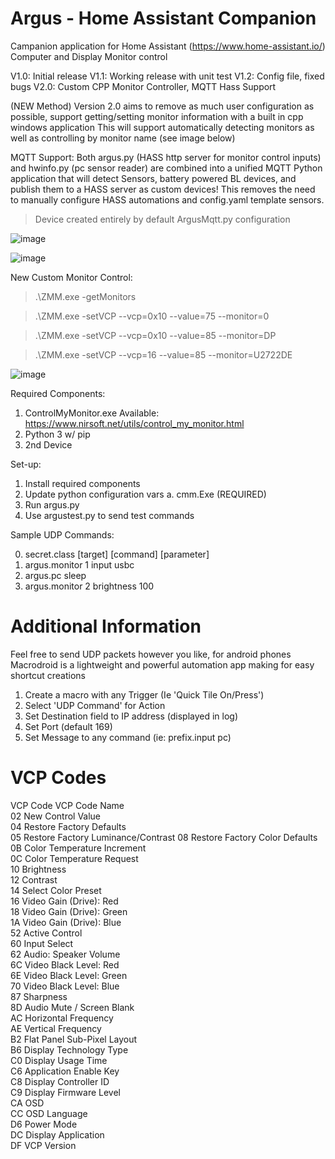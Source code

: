 # Argus - Home Assistant Companion

Campanion application for Home Assistant (https://www.home-assistant.io/) Computer and Display Monitor control

V1.0:
Initial release
V1.1:
Working release with unit test
V1.2:
Config file, fixed bugs
V2.0:
Custom CPP Monitor Controller, MQTT Hass Support

(NEW Method)
Version 2.0 aims to remove as much user configuration as possible, support getting/setting monitor information with a built in cpp windows application
This will support automatically detecting monitors as well as controlling by monitor name (see image below)

MQTT Support:
Both argus.py (HASS http server for monitor control inputs) and hwinfo.py (pc sensor reader) are combined into a unified MQTT Python
application that will detect Sensors, battery powered BL devices, and publish them to a HASS server as custom devices! This removes
the need to manually configure HASS automations and config.yaml template sensors.  

> Device created entirely by default ArgusMqtt.py configuration

![image](https://github.com/zerucodes/Argus-PC-Manager/assets/123906605/f4af8120-b8ff-4c98-9c2b-71a90798a359)

![image](https://github.com/zerucodes/argus/assets/123906605/797784cd-d097-4d12-8273-43c7c7cf91a2)


New Custom Monitor Control:

> .\ZMM.exe -getMonitors

> .\ZMM.exe -setVCP --vcp=0x10 --value=75 --monitor=0

> .\ZMM.exe -setVCP --vcp=0x10 --value=85 --monitor=DP

> .\ZMM.exe -setVCP --vcp=16 --value=85 --monitor=U2722DE

![image](https://github.com/zerucodes/argus/assets/123906605/eb4f2418-e723-4b94-b394-4f502a086a83)


Required Components:
1. ControlMyMonitor.exe Available: https://www.nirsoft.net/utils/control_my_monitor.html
2. Python 3 w/ pip
3. 2nd Device


Set-up:
1. Install required components
2. Update python configuration vars
    a. cmm.Exe (REQUIRED)
3. Run argus.py
4. Use argustest.py to send test commands 

Sample UDP Commands:

0. secret.class [target] [command] [parameter]
1. argus.monitor 1 input usbc
2. argus.pc sleep
3. argus.monitor 2 brightness 100

# Additional Information

Feel free to send UDP packets however you like, for android phones Macrodroid is a lightweight and powerful automation app making for easy shortcut creations
1. Create a macro with any Trigger  (Ie 'Quick Tile On/Press') 
2. Select 'UDP Command' for Action
3. Set Destination field to IP address (displayed in log) 
4. Set Port (default 169)
5. Set Message to any command (ie: prefix.input pc)



# VCP Codes
VCP Code                          VCP Code Name               
02                               New Control Value                 
04                               Restore Factory Defaults          
05                               Restore Factory Luminance/Contrast
08                               Restore Factory Color Defaults    
0B                               Color Temperature Increment       
0C                               Color Temperature Request         
10                               Brightness                        
12                               Contrast                          
14                               Select Color Preset               
16                               Video Gain (Drive): Red           
18                               Video Gain (Drive): Green         
1A                               Video Gain (Drive): Blue          
52                               Active Control                    
60                               Input Select                      
62                               Audio: Speaker Volume             
6C                               Video Black Level: Red            
6E                               Video Black Level: Green          
70                               Video Black Level: Blue           
87                               Sharpness                         
8D                               Audio Mute / Screen Blank         
AC                               Horizontal Frequency              
AE                               Vertical Frequency                
B2                               Flat Panel Sub-Pixel Layout       
B6                               Display Technology Type           
C0                               Display Usage Time                
C6                               Application Enable Key            
C8                               Display Controller ID             
C9                               Display Firmware Level            
CA                               OSD                               
CC                               OSD Language                      
D6                               Power Mode                        
DC                               Display Application               
DF                               VCP Version                       
